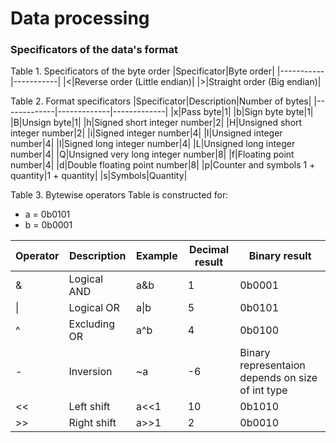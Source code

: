 # Data processing
### Specificators of the data's format
Table 1. Specificators of the byte order
|Specificator|Byte order|
|-----------|-----------|
|<|Reverse order (Little endian)|
|>|Straight order (Big endian)|

Table 2. Format specificators
|Specificator|Description|Number of bytes|
|-------------|-------------|-------------|
|x|Pass byte|1|
|b|Sign byte byte|1|
|B|Unsign byte|1|
|h|Signed short integer number|2|
|H|Unsigned short integer number|2|
|i|Signed integer number|4|
|I|Unsigned integer number|4|
|l|Signed long integer number|4|
|L|Unsigned long integer number|4|
|Q|Unsigned very long integer number|8|
|f|Floating point number|4|
|d|Double floating point number|8|
|p|Counter and symbols 1 + quantity|1 + quantity|
|s|Symbols|Quantity|

Table 3. Bytewise operators
Table is constructed for:
- a = 0b0101
- b = 0b0001

|Operator|Description|Example|Decimal result|Binary result|
|----------|----------|----------|----------|----------|
|&|Logical AND|a&b|1|0b0001|
|\||Logical OR|a\|b|5|0b0101|
|^|Excluding OR|a^b|4|0b0100|
|-|Inversion|~a|-6|Binary representaion depends on size of int type|
|<<|Left shift|a<<1|10|0b1010|
|>>|Right shift|a>>1|2|0b0010|

